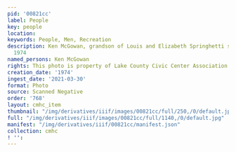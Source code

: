 ```yaml
---
pid: '00821cc'
label: People
key: people
location: 
keywords: People, Men, Recreation
description: Ken McGowan, grandson of Louis and Elizabeth Springhetti seen in 00820cc,
  1974
named_persons: Ken McGowan
rights: This photo is property of Lake County Civic Center Association.
creation_date: '1974'
ingest_date: '2021-03-30'
format: Photo
source: Scanned Negative
order: '768'
layout: cmhc_item
thumbnail: "/img/derivatives/iiif/images/00821cc/full/250,/0/default.jpg"
full: "/img/derivatives/iiif/images/00821cc/full/1140,/0/default.jpg"
manifest: "/img/derivatives/iiif/00821cc/manifest.json"
collection: cmhc
! '': 
---
```

